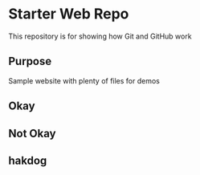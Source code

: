 # Starter Web Repo

This repository is for showing how Git and GitHub work

## Purpose

Sample website with plenty of files for demos

## Okay

## Not Okay
## hakdog
